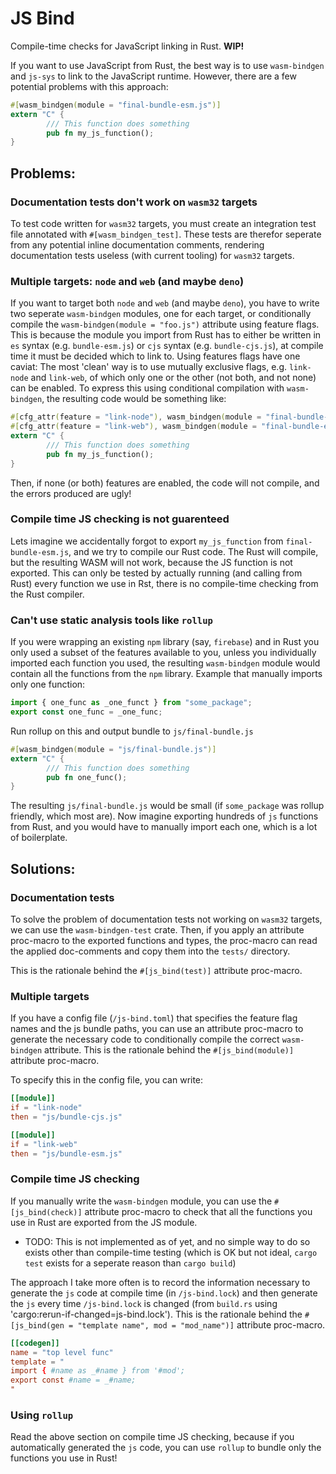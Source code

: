 # JS Bind
Compile-time checks for JavaScript linking in Rust. **WIP!**

If you want to use JavaScript from Rust, the best way is to use `wasm-bindgen` and `js-sys` to link to the JavaScript runtime.
However, there are a few potential problems with this approach:
```rust
#[wasm_bindgen(module = "final-bundle-esm.js")]
extern "C" {
		/// This function does something
		pub fn my_js_function();
}
```

## Problems:
<!-- TODO: Remove incorrect info -->
<!-- ### Documentation comments don't propogate
If you wanted to read the documentation of the function generated by `wasm-bindgen` `my_js_function`, you wouldn't see anything.
Maybe you can add a 'wrapper' function that calls the JS function and documents that, but that's a lot of boilerplate. -->

### Documentation tests don't work on `wasm32` targets
To test code written for `wasm32` targets, you must create an integration test file annotated with `#[wasm_bindgen_test]`.
These tests are therefor seperate from any potential inline documentation comments, rendering documentation tests useless (with current tooling) for `wasm32` targets.

### Multiple targets: `node` and `web` (and maybe `deno`)
If you want to target both `node` and `web` (and maybe `deno`), you have to write two seperate `wasm-bindgen` modules, one for each target, or conditionally compile the `wasm-bindgen(module = "foo.js")` attribute using feature flags.
This is because the module you import from Rust has to either be written in `es` syntax (e.g. `bundle-esm.js`) or `cjs` syntax (e.g. `bundle-cjs.js`), at compile time it must be decided which to link to.
Using features flags have one caviat: The most 'clean' way is to use mutually exclusive flags, e.g. `link-node` and `link-web`, of which only one or the other (not both, and not none) can be enabled.
To express this using conditional compilation with `wasm-bindgen`, the resulting code would be something like:
```rust
#[cfg_attr(feature = "link-node"), wasm_bindgen(module = "final-bundle-cjs.js")]
#[cfg_attr(feature = "link-web"), wasm_bindgen(module = "final-bundle-esm.js")]
extern "C" {
		/// This function does something
		pub fn my_js_function();
}
```
Then, if none (or both) features are enabled, the code will not compile, and the errors produced are ugly!

### Compile time JS checking is not guarenteed
Lets imagine we accidentally forgot to export `my_js_function` from `final-bundle-esm.js`, and we try to compile our Rust code.
The Rust will compile, but the resulting WASM will not work, because the JS function is not exported.
This can only be tested by actually running (and calling from Rust) every function we use in Rst, there is no compile-time checking from the Rust compiler.

### Can't use static analysis tools like `rollup`
If you were wrapping an existing `npm` library (say, `firebase`) and in Rust you only used a subset of the features available to you, unless you individually imported each function you used, the resulting `wasm-bindgen` module would contain all the functions from the `npm` library.
Example that manually imports only one function:
```js
import { one_func as _one_funct } from "some_package";
export const one_func = _one_func;
```
Run rollup on this and output bundle to `js/final-bundle.js`
```rust 
#[wasm_bindgen(module = "js/final-bundle.js")]
extern "C" {
		/// This function does something
		pub fn one_func();
}
```

The resulting `js/final-bundle.js` would be small (if `some_package` was rollup friendly, which most are).
Now imagine exporting hundreds of `js` functions from Rust, and you would have to manually import each one, which is a lot of boilerplate.

## Solutions:
<!-- ### Propogate documentation comments
Since the function generated by the `wasm-bindgen` macro is 'owned' by the macro, there is no way we can add documentation comments to it unless we modified the `wasm-bindgen` macro. -->
### Documentation tests
To solve the problem of documentation tests not working on `wasm32` targets, we can use the `wasm-bindgen-test` crate.
Then, if you apply an attribute proc-macro to the exported functions and types, the proc-macro can read the applied doc-comments and copy them into the `tests/` directory.

This is the rationale behind the `#[js_bind(test)]` attribute proc-macro.

### Multiple targets
If you have a config file (`/js-bind.toml`) that specifies the feature flag names and the js bundle paths, you can use an attribute proc-macro to generate the necessary code to conditionally compile the correct `wasm-bindgen` attribute.
This is the rationale behind the `#[js_bind(module)]` attribute proc-macro.

To specify this in the config file, you can write:
```toml
[[module]]
if = "link-node"
then = "js/bundle-cjs.js"

[[module]]
if = "link-web"
then = "js/bundle-esm.js"
```

### Compile time JS checking
If you manually write the `wasm-bindgen` module, you can use the `#[js_bind(check)]` attribute proc-macro to check that all the functions you use in Rust are exported from the JS module. <!-- TODO: NOT IMPLEMENTED -->
- TODO: This is not implemented as of yet, and no simple way to do so exists other than compile-time testing (which is OK but not ideal, `cargo test` exists for a seperate reason than `cargo build`)

The approach I take more often is to record the information necessary to generate the `js` code at compile time (in `/js-bind.lock`) and then generate the `js` every time `/js-bind.lock` is changed (from `build.rs` using 'cargo:rerun-if-changed=js-bind.lock').
This is the rationale behind the `#[js_bind(gen = "template name", mod = "mod_name")]` attribute proc-macro.

```toml
[[codegen]]
name = "top level func"
template = "
import { #name as _#name } from '#mod';
export const #name = _#name;
"
```

### Using `rollup`
Read the above section on compile time JS checking, because if you automatically generated the `js` code, you can use `rollup` to bundle only the functions you use in Rust!
